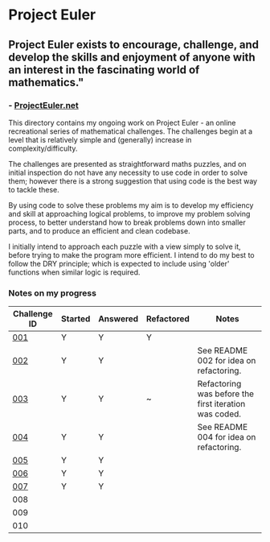 # Project Euler

## Project Euler exists to encourage, challenge, and develop the skills and enjoyment of anyone with an interest in the fascinating world of mathematics."
###  - [ProjectEuler.net](https://projecteuler.net/)

This directory contains my ongoing work on Project Euler - an online recreational  series of mathematical challenges. The challenges begin at a level that is relatively simple and (generally) increase in complexity/difficulty.

The challenges are presented as straightforward maths puzzles, and on initial inspection do not have any necessity to use code in order to solve them; however there is a strong suggestion that using code is the best way to tackle these.

By using code to solve these problems my aim is to develop my efficiency and skill at approaching logical problems, to improve my problem solving process, to better understand how to break problems down into smaller parts, and to produce an efficient and clean codebase.

I initially intend to approach each puzzle with a view simply to solve it, before trying to make the program more efficient. I intend to do my best to follow the DRY principle; which is expected to include using 'older' functions when similar logic is required.

### Notes on my progress

|Challenge ID|Started|Answered|Refactored|Notes|
|---|---|---|---|---|
|[001](./001_multiples_of_3_and_5/README.md)|Y|Y|Y||
|[002](./002_even_fibonacci_numbers/README.md)|Y|Y||See README 002 for idea on refactoring.|
|[003](./003_largest_prime_factor/README.md)|Y|Y|~|Refactoring was before the first iteration was coded.|
|[004](./004_largest_palindrome_product/README.md)|Y|Y||See README 004 for idea on refactoring.|
|[005](./005_smallest_multiple/README.md)|Y|Y|||
|[006](./006_sum_square_difference/README.md)|Y|Y|||
|[007](./007_10001st_prime/README.md)|Y|Y|||
|008|||||
|009|||||
|010|||||
